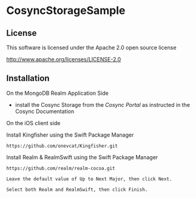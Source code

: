 # CosyncStorageSample

## License

This software is licensed under the Apache 2.0 open source license

http://www.apache.org/licenses/LICENSE-2.0

## Installation

On the MongoDB Realm Application Side

* install the Cosync Storage from the *Cosync Portal* as instructed in the Cosync Documentation

On the iOS client side

Install Kingfisher using the Swift Package Manager

    https://github.com/onevcat/Kingfisher.git

Install Realm & RealmSwift using the Swift Package Manager

    https://github.com/realm/realm-cocoa.git

    Leave the default value of Up to Next Major, then click Next.
    
    Select both Realm and RealmSwift, then click Finish.
